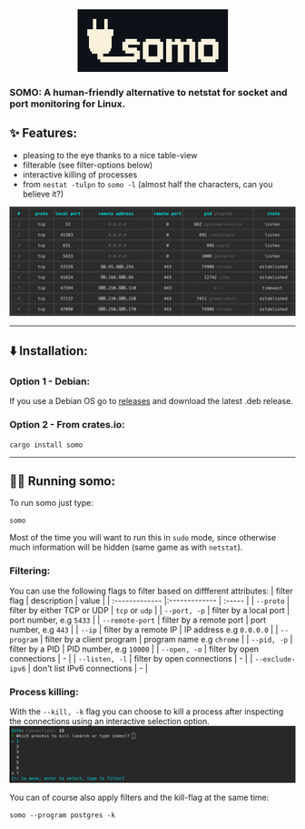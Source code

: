 
<div style="text-align: center;">
  <img src="./images/somo-logo.png" alt="Centered Image" />
</div>

### SOMO: A human-friendly alternative to netstat for socket and port monitoring for Linux.

## ✨ Features:
- pleasing to the eye thanks to a nice table-view
- filterable (see filter-options below)
- interactive killing of processes
- from ``nestat -tulpn`` to ``somo -l`` (almost half the characters, can you believe it?)

![somo-example](./images/somo-example.png)

---

## ⬇️ Installation:

### Option 1 - Debian:
If you use a Debian OS go to [releases](https://github.com/theopfr/somo/releases) and download the latest .deb release.

### Option 2 - From crates.io:
```
cargo install somo
```

---

## 🏃‍♀️ Running somo:
To run somo just type: 
```
somo
```

Most of the time you will want to run this in ``sudo`` mode, since otherwise much information will be hidden (same game as with ``netstat``).

### Filtering:

You can use the following flags to filter based on diffferent attributes:
| filter flag | description | value |
| :------------- |:------------- | :----- |
| ```--proto``` | filter by either TCP or UDP  | ``tcp`` or ``udp`` | 
| ```--port, -p``` | filter by a local port | port number, e.g ``5433`` |
| ```--remote-port``` | filter by a remote port | port number, e.g ``443`` |
| ```--ip``` | filter by a remote IP | IP address e.g ``0.0.0.0`` |
| ```--program``` | filter by a client program | program name e.g ``chrome`` |
| ```--pid, -p``` | filter by a PID | PID number, e.g ``10000`` |
| ```--open, -o``` | filter by open connections | - |
| ```--listen, -l``` | filter by open connections | - |
| ```--exclude-ipv6``` | don't list IPv6 connections | - |


### Process killing:
With the ``--kill, -k`` flag you can choose to kill a process after inspecting the connections using an interactive selection option.
![kill-example](./images/somo-kill-example.png)

You can of course also apply filters and the kill-flag at the same time:
```
somo --program postgres -k
```